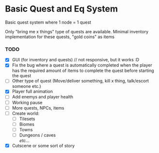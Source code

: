# Basic Quest and Eq System

Basic quest system where 1 node = 1 quest

Only "bring me x things" type of quests are available.
Minimal inventory implementation for these quests, "gold coins" as items

### TODO
- [x] GUI (for inventory and quests) // not responsive, but it works :D
- [x] Fix the bug where a quest is automatically completed when the player has the required amount of items to complete the quest before starting the quest
- [ ] Other type of quest (Move/deliver something, kill x thing, talk/escort someone etc.)
- [x] Player full animation
- [ ] Add enemys and player health
- [ ] Working pause
- [ ] More quests, NPCs, items
- [ ] Create world:
   * [ ] Tilesets
   * [ ] Biomes
   * [ ] Towns
   * [ ] Dungeons / caves\
   *etc...*
- [x] Cutscene or some sort of story
